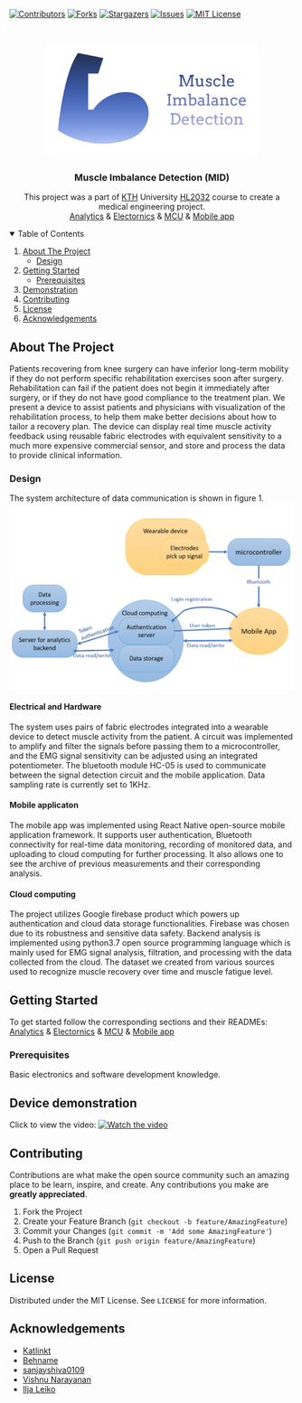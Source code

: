 <!-- PROJECT SHIELDS -->
<!--
*** I'm using markdown "reference style" links for readability.
*** Reference links are enclosed in brackets [ ] instead of parentheses ( ).
*** See the bottom of this document for the declaration of the reference variables
*** for contributors-url, forks-url, etc. This is an optional, concise syntax you may use.
*** https://www.markdownguide.org/basic-syntax/#reference-style-links
-->
[![Contributors][contributors-shield]][contributors-url]
[![Forks][forks-shield]][forks-url]
[![Stargazers][stars-shield]][stars-url]
[![Issues][issues-shield]][issues-url]
[![MIT License][license-shield]][license-url]



<!-- PROJECT LOGO -->
<br />
<p align="center">
  <a href="https://github.com/leikoilja/muscle-imbalance-detection">
    <img src="images/logo.png" alt="Logo" height="200">
  </a>

  <h3 align="center">Muscle Imbalance Detection (MID)</h3>

  <p align="center">
    This project was a part of <a href="https://www.kth.se/">KTH</a> University <a href="https://www.kth.se/student/kurser/kurs/HL2032?l=en">HL2032</a> course to create a medical engineering project.
    <br />
    <a href="https://github.com/leikoilja/muscle-imbalance-detection/tree/master/analytics">Analytics</a>
    &
    <a href="https://github.com/leikoilja/muscle-imbalance-detection/tree/master/electornics">Electornics</a>
    &
    <a href="https://github.com/leikoilja/muscle-imbalance-detection/tree/master/mcu">MCU</a>
    &
    <a href="https://github.com/leikoilja/muscle-imbalance-detection/tree/master/mobile_app">Mobile app</a>
  </p>
</p>



<!-- TABLE OF CONTENTS -->
<details open="open">
  <summary>Table of Contents</summary>
  <ol>
    <li>
      <a href="#about-the-project">About The Project</a>
      <ul>
        <li><a href="#design">Design</a></li>
      </ul>
    </li>
    <li>
      <a href="#getting-started">Getting Started</a>
      <ul>
        <li><a href="#prerequisites">Prerequisites</a></li>
      </ul>
    </li>
    <li><a href="#device-demonstration">Demonstration</a></li>
    <li><a href="#contributing">Contributing</a></li>
    <li><a href="#license">License</a></li>
    <li><a href="#acknowledgements">Acknowledgements</a></li>
  </ol>
</details>



<!-- ABOUT THE PROJECT -->
## About The Project
Patients recovering from knee surgery can have inferior long-term mobility if they do not perform specific rehabilitation exercises soon after surgery. Rehabilitation can fail if the patient does not begin it immediately after surgery, or if they do not have good compliance to the treatment plan. We present a device to assist patients and physicians with visualization of the rehabilitation process, to help them make better decisions about how to tailor a recovery plan. The device can display real time muscle activity feedback using reusable fabric electrodes with equivalent sensitivity to a much more expensive commercial sensor, and store and process the data to provide clinical information.

### Design

The system architecture of data communication is shown in figure 1.
[![Product Name Screen Shot][communication-screenshot]](https://example.com)

#### Electrical and Hardware
The system uses pairs of fabric electrodes integrated into a wearable device to detect muscle activity from the patient. A circuit was implemented to amplify and filter the signals before passing them to a microcontroller, and the EMG signal sensitivity can be adjusted using an integrated potentiometer.
The bluetooth module HC-05 is used to communicate between the signal detection circuit and the mobile application. Data sampling rate is currently set to 1KHz.

#### Mobile applicaton
The mobile app was implemented using React Native open-source mobile application framework. It supports user authentication, Bluetooth connectivity for real-time data monitoring, recording of monitored data, and uploading to cloud computing for further processing. It also allows one to see the archive of previous measurements and their corresponding analysis.

#### Cloud computing
The project utilizes Google firebase product which powers up authentication and cloud data storage functionalities. Firebase was chosen due to its robustness and sensitive data safety.
Backend analysis is implemented using python3.7 open source programming language which is mainly used for EMG signal analysis, filtration, and processing with the data collected from the cloud. The dataset we created from various sources used to recognize muscle recovery over time and muscle fatigue level.

<!-- GETTING STARTED -->
## Getting Started

To get started follow the corresponding sections and their READMEs:
<br />
<a href="https://github.com/leikoilja/muscle-imbalance-detection/tree/master/analytics">Analytics</a>
&
<a href="https://github.com/leikoilja/muscle-imbalance-detection/tree/master/electornics">Electornics</a>
&
<a href="https://github.com/leikoilja/muscle-imbalance-detection/tree/master/mcu">MCU</a>
&
<a href="https://github.com/leikoilja/muscle-imbalance-detection/tree/master/mobile_app">Mobile app</a>

### Prerequisites

Basic electronics and software development knowledge.

## Device demonstration
Click to view the video:
[![Watch the video](https://img.youtube.com/vi/BWLUeXuKNtg/maxresdefault.jpg)](https://youtu.be/BWLUeXuKNtg)

<!-- CONTRIBUTING -->
## Contributing

Contributions are what make the open source community such an amazing place to be learn, inspire, and create. Any contributions you make are **greatly appreciated**.

1. Fork the Project
2. Create your Feature Branch (`git checkout -b feature/AmazingFeature`)
3. Commit your Changes (`git commit -m 'Add some AmazingFeature'`)
4. Push to the Branch (`git push origin feature/AmazingFeature`)
5. Open a Pull Request


<!-- LICENSE -->
## License

Distributed under the MIT License. See `LICENSE` for more information.


<!-- ACKNOWLEDGEMENTS -->
## Acknowledgements
* [Katlinkt](https://github.com/Katlinkt)
* [Behname](https://github.com/Behname)
* [sanjayshiva0109](https://github.com/sanjayshiva0109)
* [Vishnu Narayanan](https://github.com/Vishnu1293)
* [Ilja Leiko](https://github.com/leikoilja)


<!-- MARKDOWN LINKS & IMAGES -->
<!-- https://www.markdownguide.org/basic-syntax/#reference-style-links -->
[contributors-shield]: https://img.shields.io/github/contributors/leikoilja/muscle-imbalance-detection
[contributors-url]: https://github.com/leikoilja/muscle-imbalance-detection/graphs/contributors
[forks-shield]: https://img.shields.io/github/forks/leikoilja/muscle-imbalance-detection
[forks-url]: https://github.com/leikoilja/muscle-imbalance-detection/network/members
[stars-shield]: https://img.shields.io/github/stars/leikoilja/muscle-imbalance-detection
[stars-url]: https://github.com/leikoilja/muscle-imbalance-detection/stargazers
[issues-shield]: https://img.shields.io/github/issues/leikoilja/muscle-imbalance-detection
[issues-url]: https://github.com/leikoilja/muscle-imbalance-detection/issues
[license-shield]: https://img.shields.io/github/license/leikoilja/muscle-imbalance-detection
[license-url]: https://github.com/leikoilja/muscle-imbalance-detection/blob/master/LICENSE
[product-screenshot]: images/screenshot.png
[communication-screenshot]: images/communication.png
